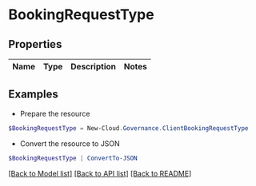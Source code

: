# BookingRequestType
## Properties

Name | Type | Description | Notes
------------ | ------------- | ------------- | -------------

## Examples

- Prepare the resource
```powershell
$BookingRequestType = New-Cloud.Governance.ClientBookingRequestType 
```

- Convert the resource to JSON
```powershell
$BookingRequestType | ConvertTo-JSON
```

[[Back to Model list]](../README.md#documentation-for-models) [[Back to API list]](../README.md#documentation-for-api-endpoints) [[Back to README]](../README.md)

